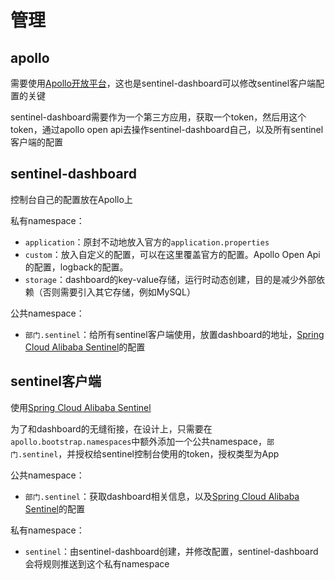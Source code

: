
# 管理

## apollo

需要使用[Apollo开放平台](https://ctripcorp.github.io/apollo/#/zh/usage/apollo-open-api-platform)，这也是sentinel-dashboard可以修改sentinel客户端配置的关键

sentinel-dashboard需要作为一个第三方应用，获取一个token，然后用这个token，通过apollo open api去操作sentinel-dashboard自己，以及所有sentinel客户端的配置


## sentinel-dashboard

控制台自己的配置放在Apollo上

私有namespace：

* `application`：原封不动地放入官方的`application.properties`
* `custom`：放入自定义的配置，可以在这里覆盖官方的配置。Apollo Open Api的配置，logback的配置。
* `storage`：dashboard的key-value存储，运行时动态创建，目的是减少外部依赖（否则需要引入其它存储，例如MySQL）

公共namespace：

* `部门.sentinel`：给所有sentinel客户端使用，放置dashboard的地址，[Spring Cloud Alibaba Sentinel](https://github.com/alibaba/spring-cloud-alibaba/wiki/Sentinel)的配置

## sentinel客户端

使用[Spring Cloud Alibaba Sentinel](https://github.com/alibaba/spring-cloud-alibaba/wiki/Sentinel)

为了和dashboard的无缝衔接，在设计上，只需要在`apollo.bootstrap.namespaces`中额外添加一个公共namespace，`部门.sentinel`，并授权给sentinel控制台使用的token，授权类型为App

公共namespace：

* `部门.sentinel`：获取dashboard相关信息，以及[Spring Cloud Alibaba Sentinel](https://github.com/alibaba/spring-cloud-alibaba/wiki/Sentinel)的配置

私有namespace：

* `sentinel`：由sentinel-dashboard创建，并修改配置，sentinel-dashboard会将规则推送到这个私有namespace